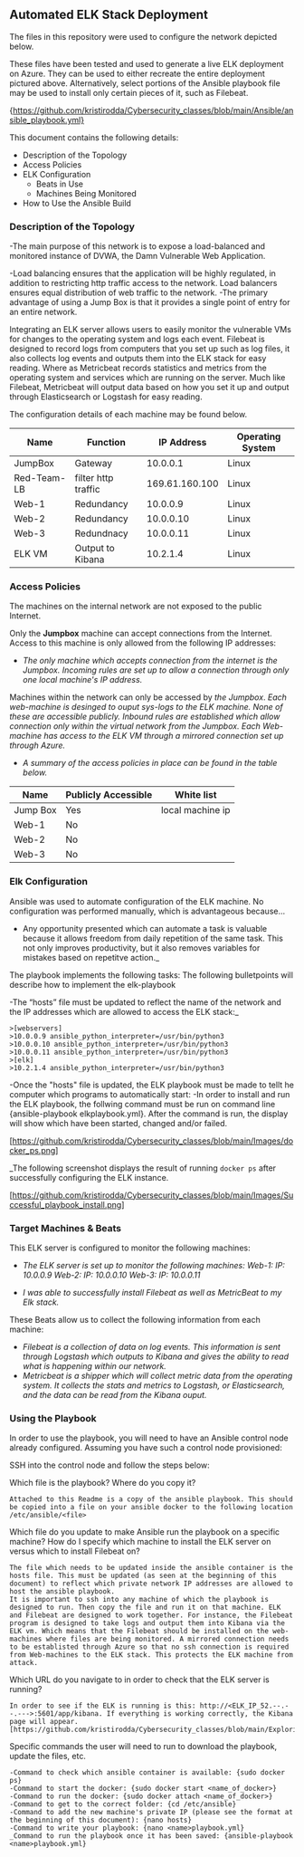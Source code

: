 ## Automated ELK Stack Deployment

The files in this repository were used to configure the network depicted below.

These files have been tested and used to generate a live ELK deployment on Azure. They can be used to either recreate the entire deployment pictured above. Alternatively, select portions of the Ansible playbook file may be used to install only certain pieces of it, such as Filebeat.

{https://github.com/kristirodda/Cybersecurity_classes/blob/main/Ansible/ansible_playbook.yml}

This document contains the following details:
- Description of the Topology
- Access Policies
- ELK Configuration
  - Beats in Use
  - Machines Being Monitored
- How to Use the Ansible Build


### Description of the Topology

-The main purpose of this network is to expose a load-balanced and monitored instance of DVWA, the Damn Vulnerable Web Application.

-Load balancing ensures that the application will be highly regulated, in addition to restricting http traffic access to the network. Load balancers ensures equal distribution of web traffic to the network.
-The primary advantage of using a Jump Box is that it provides a single point of entry for an entire network.

Integrating an ELK server allows users to easily monitor the vulnerable VMs for changes to the operating system and logs each event. Filebeat is designed to record logs from computers that you set up such as log files, it also collects log events and outputs them into the ELK stack for easy reading. Where as Metricbeat records statistics and metrics from the operating system and services which are running on the server. Much like Filebeat, Metricbeat will output data based on how you set it up and output through Elasticsearch or Logstash for easy reading.

The configuration details of each machine may be found below.

| Name          | Function            | IP Address     | Operating System |
|----------     |---------            |------------    |------------------|
| JumpBox       | Gateway             | 10.0.0.1       | Linux            |
| Red-Team-LB   | filter http traffic | 169.61.160.100 | Linux            |
| Web-1         | Redundancy          | 10.0.0.9       | Linux            |
| Web-2         | Redundancy          | 10.0.0.10      | Linux            |
| Web-3         | Redundnacy          | 10.0.0.11      | Linux            |
| ELK VM        | Output to Kibana    | 10.2.1.4       | Linux            |

### Access Policies
The machines on the internal network are not exposed to the public Internet. 

Only the **Jumpbox** machine can accept connections from the Internet. Access to this machine is only allowed from the following IP addresses:
  - _The only machine which accepts connection from the internet is the Jumpbox. Incoming rules are set up to allow a connection through only one local machine's IP address._

Machines within the network can only be accessed by _the Jumpbox_.
  _Each web-machine is desinged to ouput sys-logs to the ELK machine. None of these are accessible publicly. Inbound rules are established which allow connection only within the virtual network from the Jumpbox. Each Web-machine has access to the ELK VM through a mirrored connection set up through Azure._

  - _A summary of the access policies in place can be found in the table below._

| Name          | Publicly Accessible | White list 
|----------     |---------            |------------    
| Jump Box      | Yes                 | local machine ip 
| Web-1         | No                  |        
| Web-2         | No                  |   
| Web-3         | No                  |      


### Elk Configuration

Ansible was used to automate configuration of the ELK machine. No configuration was performed manually, which is advantageous because...
  - Any opportunity presented which can automate a task is valuable because it allows freedom from daily repetition of the same task. This not only improves productivity, but it also removes variables for mistakes based on repetitve action._

The playbook implements the following tasks:
The following bulletpoints will describe how to implement the elk-playbook

  -The “hosts” file must be updated to reflect the name of the network and the IP addresses which are allowed to access the ELK stack:_


    >[webservers] 
    >10.0.0.9 ansible_python_interpreter=/usr/bin/python3 
    >10.0.0.10 ansible_python_interpreter=/usr/bin/python3 
    >10.0.0.11 ansible_python_interpreter=/usr/bin/python3
    >[elk] 
    >10.2.1.4 ansible_python_interpreter=/usr/bin/python3 
    
    
-Once the "hosts" file is updated, the ELK playbook must be made to tellt he computer which programs to automatically start:
-In order to install and run the ELK playbook, the follwing command must be run on command line {ansible-playbook elkplaybook.yml}. After the command is run, the display will show which have been started, changed and/or failed.

[https://github.com/kristirodda/Cybersecurity_classes/blob/main/Images/docker_ps.png]
  

_The following screenshot displays the result of running `docker ps` after successfully configuring the ELK instance.

[https://github.com/kristirodda/Cybersecurity_classes/blob/main/Images/Successful_playbook_install.png]

### Target Machines & Beats
This ELK server is configured to monitor the following machines:
- _The ELK server is set up to monitor the following machines:_
    _Web-1: IP: 10.0.0.9_
    _Web-2: IP: 10.0.0.10_
    _Web-3: IP: 10.0.0.11_
    
- _I was able to successfully install Filebeat as well as MetricBeat to my Elk stack._

These Beats allow us to collect the following information from each machine:
- _Filebeat is a collection of data on log events. This information is sent through Logstash which outputs to Kibana and gives the ability to read what is happening within our network._
- _Metricbeat is a shipper which will collect metric data from the operating system. It collects the stats and metrics to Logstash, or Elasticsearch, and the data can be read from the Kibana ouput._

### Using the Playbook
In order to use the playbook, you will need to have an Ansible control node already configured. Assuming you have such a control node provisioned: 

SSH into the control node and follow the steps below:

Which file is the playbook? Where do you copy it?
 
    Attached to this Readme is a copy of the ansible playbook. This should be copied into a file on your ansible docker to the following location /etc/ansible/<file>

Which file do you update to make Ansible run the playbook on a specific machine? How do I specify which machine to install the ELK server on versus which to install Filebeat on?

    The file which needs to be updated inside the ansible container is the hosts file. This must be updated (as seen at the beginning of this document) to reflect which private network IP addresses are allowed to host the ansible playbook.
    It is important to ssh into any machine of which the playbook is designed to run. Then copy the file and run it on that machine. ELK and Filebeat are designed to work together. For instance, the Filebeat program is designed to take logs and output them into Kibana via the ELK vm. Which means that the Filebeat should be installed on the web-machines where files are being monitored. A mirrored connection needs to be establisted through Azure so that no ssh connection is required from Web-machines to the ELK stack. This protects the ELK machine from attack. 

Which URL do you navigate to in order to check that the ELK server is running?

    In order to see if the ELK is running is this: http://<ELK_IP_52.--.--.--->:5601/app/kibana. If everything is working correctly, the Kibana page will appear. 
    [https://github.com/kristirodda/Cybersecurity_classes/blob/main/Exploring%20Kibana/Kibana_Logs/Kibana_homepage_Successful_ELK_Launch.png]

Specific commands the user will need to run to download the playbook, update the files, etc.

    -Command to check which ansible container is available: {sudo docker ps}
    -Command to start the docker: {sudo docker start <name_of_docker>}
    -Command to run the docker: {sudo docker attach <name_of_docker>}
    -Command to get to the correct folder: {cd /etc/ansible}
    -Command to add the new machine's private IP (please see the format at the beginning of this document): {nano hosts}
    -Command to write your playbook: {nano <name>playbook.yml}
    _Command to run the playbook once it has been saved: {ansible-playbook <name>playbook.yml}

